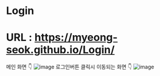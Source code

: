 # Login

# URL : https://myeong-seok.github.io/Login/
 
 메인 화면 👇
![image](https://user-images.githubusercontent.com/68632605/163720606-c7d5a32d-4b80-483d-bdfe-4e5d5281435a.png)
로그인버튼 클릭시 이동되는 화면 👇
![image](https://user-images.githubusercontent.com/68632605/163720681-78ee5338-0feb-476d-901c-6bde7516359b.png)

 
